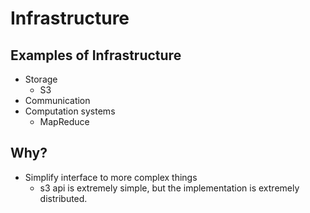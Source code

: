 # Infrastructure

## Examples of Infrastructure
- Storage
  - S3
- Communication
- Computation systems
  - MapReduce

## Why?

- Simplify interface to more complex things
  - s3 api is extremely simple, but the implementation is extremely distributed.
